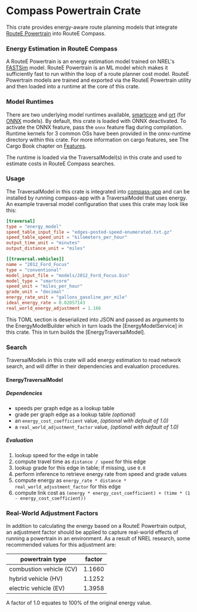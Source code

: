 # Compass Powertrain Crate

This crate provides energy-aware route planning models that integrate [RouteE Powertrain](https://github.com/nrel/routee-powertrain) into RouteE Compass.

### Energy Estimation in RouteE Compass

A RouteE Powertrain is an energy estimation model trained on NREL's [FASTSim](https://www.nrel.gov/transportation/fastsim.html) model.
RouteE Powertrain is an ML model which makes it sufficiently fast to run within the loop of a route planner cost model.
RouteE Powertrain models are trained and exported via the RouteE Powertrain utility and then loaded into a runtime at the core of this crate.

### Model Runtimes

There are two underlying model runtimes available, [smartcore](https://smartcorelib.org/) and [ort](https://github.com/pykeio/ort) (for [ONNX](https://onnx.ai/) models).
By default, this crate is loaded with ONNX deactivated.
To activate the ONNX feature, pass the `onnx` feature flag during compilation.
Runtime kernels for 3 common OSs have been provided in the onnx-runtime directory within this crate.
For more information on cargo features, see The Cargo Book chapter on [Features](https://doc.rust-lang.org/cargo/reference/features.html).

The runtime is loaded via the TraversalModel(s) in this crate and used to estimate costs in RouteE Compass searches.

### Usage

The TraversalModel in this crate is integrated into [compass-app](../compass-app/README.md) and can be installed by running compass-app with a TraversalModel that uses energy.
An example traversal model configuration that uses this crate may look like this:

```toml
[traversal]
type = "energy_model"
speed_table_input_file = "edges-posted-speed-enumerated.txt.gz"
speed_table_speed_unit = "kilometers_per_hour"
output_time_unit = "minutes"
output_distance_unit = "miles"

[[traversal.vehicles]]
name = "2012_Ford_Focus"
type = "conventional"
model_input_file = "models/2012_Ford_Focus.bin"
model_type = "smartcore"
speed_unit = "miles_per_hour"
grade_unit = "decimal"
energy_rate_unit = "gallons_gasoline_per_mile"
ideal_energy_rate = 0.02857143
real_world_energy_adjustment = 1.166
```

This TOML section is deserialized into JSON and passed as arguments to the EnergyModelBuilder which in turn loads the [EnergyModelService] in this crate.
This in turn builds the [EnergyTraversalModel].

### Search

TraversalModels in this crate will add energy estimation to road network search, and will differ in their dependencies and evaluation procedures.

#### EnergyTraversalModel

##### Dependencies

- speeds per graph edge as a lookup table
- grade per graph edge as a lookup table _(optional)_
- an `energy_cost_coefficient` value, _(optional with default of 1.0)_
- a `real_world_adjustment_factor` value, _(optional with default of 1.0)_

##### Evaluation

1. lookup speed for the edge in table
2. compute travel time as `distance / speed` for this edge
3. lookup grade for this edge in table; if missing, use `0.0`
4. perform inference to retrieve energy rate from speed and grade values
5. compute energy as `energy_rate * distance * real_world_adjustment_factor` for this edge
6. compute link cost as `(energy * energy_cost_coefficient) + (time * (1 - energy_cost_coefficient))`

### Real-World Adjustment Factors

In addition to calculating the energy based on a RouteE Powertrain output, an adjustment factor should be applied to capture real-world effects of running a powertrain in an environment.
As a result of NREL research, some recommended values for this adjustment are:

| powertrain type         | factor |
| ----------------------- | ------ |
| combustion vehicle (CV) | 1.1660 |
| hybrid vehicle (HV)     | 1.1252 |
| electric vehicle (EV)   | 1.3958 |

A factor of 1.0 equates to 100% of the original energy value.
